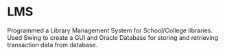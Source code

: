 # LMS
Programmed a Library Management System for School/College libraries. Used Swing to create a GUI and Oracle Database for storing and retrieving transaction data from database.
